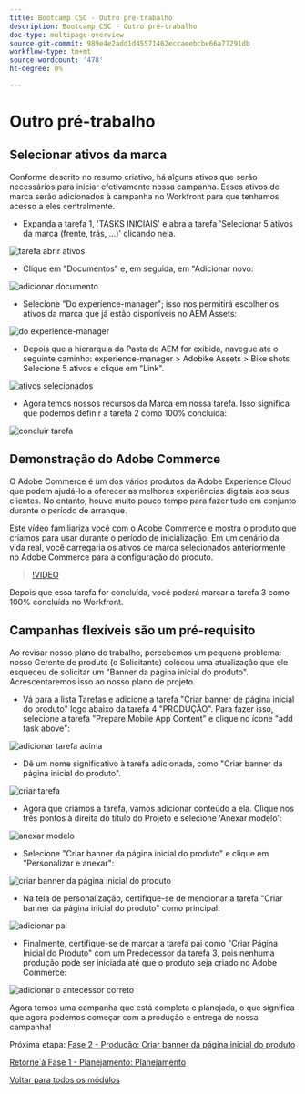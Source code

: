 ```yaml
---
title: Bootcamp CSC - Outro pré-trabalho
description: Bootcamp CSC - Outro pré-trabalho
doc-type: multipage-overview
source-git-commit: 989e4e2add1d45571462eccaeebcbe66a77291db
workflow-type: tm+mt
source-wordcount: '478'
ht-degree: 0%

---
```


# Outro pré-trabalho

## Selecionar ativos da marca

Conforme descrito no resumo criativo, há alguns ativos que serão necessários para iniciar efetivamente nossa campanha. Esses ativos de marca serão adicionados à campanha no Workfront para que tenhamos acesso a eles centralmente.

- Expanda a tarefa 1, &#39;TASKS INICIAIS&#39; e abra a tarefa &#39;Selecionar 5 ativos da marca (frente, trás, ...)&#39; clicando nela.

![tarefa abrir ativos](./images/wf-open-assets-task.png)

- Clique em &quot;Documentos&quot; e, em seguida, em &quot;Adicionar novo:

![adicionar documento](./images/wf-add-new-doc.png)

- Selecione &quot;Do experience-manager&quot;; isso nos permitirá escolher os ativos da marca que já estão disponíveis no AEM Assets:

![do experience-manager](./images/wf-from-aem.png)

- Depois que a hierarquia da Pasta de AEM for exibida, navegue até o seguinte caminho: experience-manager > Adobike Assets > Bike shots Selecione 5 ativos e clique em &quot;Link&quot;.

![ativos selecionados](./images/selected-assets.png)

- Agora temos nossos recursos da Marca em nossa tarefa. Isso significa que podemos definir a tarefa 2 como 100% concluída:

![concluir tarefa](./images/wf-task-2-complete.png)


## Demonstração do Adobe Commerce

O Adobe Commerce é um dos vários produtos da Adobe Experience Cloud que podem ajudá-lo a oferecer as melhores experiências digitais aos seus clientes. No entanto, houve muito pouco tempo para fazer tudo em conjunto durante o período de arranque.

Este vídeo familiariza você com o Adobe Commerce e mostra o produto que criamos para usar durante o período de inicialização. Em um cenário da vida real, você carregaria os ativos de marca selecionados anteriormente no Adobe Commerce para a configuração do produto.

>[!VIDEO](https://video.tv.adobe.com/v/3418945?quality=12&learn=on)

Depois que essa tarefa for concluída, você poderá marcar a tarefa 3 como 100% concluída no Workfront.

## Campanhas flexíveis são um pré-requisito

Ao revisar nosso plano de trabalho, percebemos um pequeno problema: nosso Gerente de produto (o Solicitante) colocou uma atualização que ele esqueceu de solicitar um &quot;Banner da página inicial do produto&quot;.  Acrescentaremos isso ao nosso plano de projeto.

- Vá para a lista Tarefas e adicione a tarefa &quot;Criar banner de página inicial do produto&quot; logo abaixo da tarefa 4 &quot;PRODUÇÃO&quot;. Para fazer isso, selecione a tarefa &quot;Prepare Mobile App Content&quot; e clique no ícone &quot;add task above&quot;:

![adicionar tarefa acima](./images/wf-add-task-above.png)

- Dê um nome significativo à tarefa adicionada, como &quot;Criar banner da página inicial do produto&quot;.

![criar tarefa](./images/wf-create-banner.png)

- Agora que criamos a tarefa, vamos adicionar conteúdo a ela. Clique nos três pontos à direita do título do Projeto e selecione &#39;Anexar modelo&#39;:

![anexar modelo](./images/wf-attach-template.png)

- Selecione &quot;Criar banner da página inicial do produto&quot; e clique em &quot;Personalizar e anexar&quot;:

![criar banner da página inicial do produto](./images/wf-homepage-banner.png)

- Na tela de personalização, certifique-se de mencionar a tarefa &quot;Criar banner da página inicial do produto&quot; como principal:

![adicionar pai](./images/wf-create-banner-parent.png)

- Finalmente, certifique-se de marcar a tarefa pai como &quot;Criar Página Inicial do Produto&quot; com um Predecessor da tarefa 3, pois nenhuma produção pode ser iniciada até que o produto seja criado no Adobe Commerce:

![adicionar o antecessor correto](./images/wf-predecessor.png)

Agora temos uma campanha que está completa e planejada, o que significa que agora podemos começar com a produção e entrega de nossa campanha!


Próxima etapa: [Fase 2 - Produção: Criar banner da página inicial do produto](../production/banner.md)

[Retorne à Fase 1 - Planejamento: Planejamento](./planning.md)

[Voltar para todos os módulos](../../overview.md)